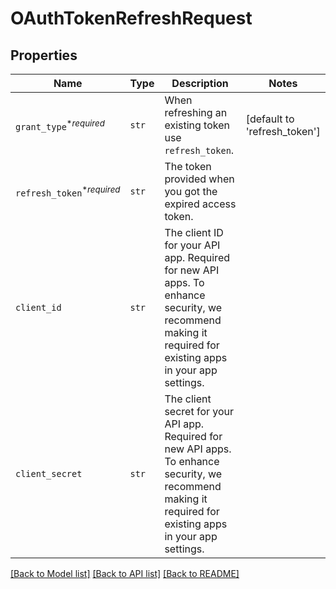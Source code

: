 # OAuthTokenRefreshRequest



## Properties
Name | Type | Description | Notes
------------ | ------------- | ------------- | -------------
| `grant_type`<sup>*_required_</sup> | ```str``` |  When refreshing an existing token use `refresh_token`.  |  [default to 'refresh_token'] |
| `refresh_token`<sup>*_required_</sup> | ```str``` |  The token provided when you got the expired access token.  |  |
| `client_id` | ```str``` |  The client ID for your API app. Required for new API apps. To enhance security, we recommend making it required for existing apps in your app settings.  |  |
| `client_secret` | ```str``` |  The client secret for your API app. Required for new API apps. To enhance security, we recommend making it required for existing apps in your app settings.  |  |

[[Back to Model list]](../README.md#documentation-for-models) [[Back to API list]](../README.md#documentation-for-api-endpoints) [[Back to README]](../README.md)



